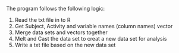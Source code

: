The program follows the following logic:

<ol>
<li> Read the txt file in to R
<li> Get Subject, Activity and variable names (column names) vector
<li> Merge data sets and vectors together
<li> Melt and Cast the data set to creat a new data set for analysis
<li> Write a txt file based on the new data set
</ol>